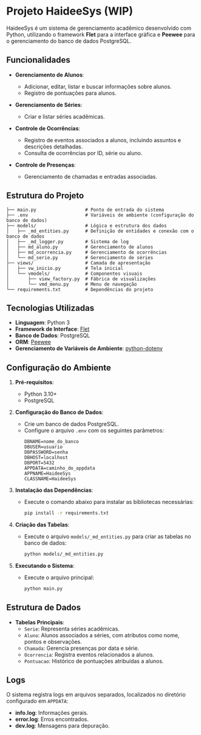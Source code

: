 # Projeto HaideeSys (WIP)

HaideeSys é um sistema de gerenciamento acadêmico desenvolvido com Python, utilizando o framework **Flet** para a interface gráfica e **Peewee** para o gerenciamento do banco de dados PostgreSQL.

## Funcionalidades

- **Gerenciamento de Alunos**:
  - Adicionar, editar, listar e buscar informações sobre alunos.
  - Registro de pontuações para alunos.

- **Gerenciamento de Séries**:
  - Criar e listar séries acadêmicas.

- **Controle de Ocorrências**:
  - Registro de eventos associados a alunos, incluindo assuntos e descrições detalhadas.
  - Consulta de ocorrências por ID, série ou aluno.

- **Controle de Presenças**:
  - Gerenciamento de chamadas e entradas associadas.

## Estrutura do Projeto

```plaintext
├── main.py                  # Ponto de entrada do sistema
├── .env                     # Variáveis de ambiente (configuração do banco de dados)
├── models/                  # Lógica e estrutura dos dados
│   ├── _md_entities.py      # Definição de entidades e conexão com o banco de dados
│   ├── _md_logger.py        # Sistema de log
│   ├── md_aluno.py          # Gerenciamento de alunos
│   ├── md_ocorrencia.py     # Gerenciamento de ocorrências
│   └── md_serie.py          # Gerenciamento de séries
├── views/                   # Camada de apresentação
│   ├── vw_inicio.py         # Tela inicial
│   └── vmodels/             # Componentes visuais
│       ├── view_factory.py  # Fábrica de visualizações
│       └── vmd_menu.py      # Menu de navegação
└── requirements.txt         # Dependências do projeto
```

## Tecnologias Utilizadas

- **Linguagem**: Python 3
- **Framework de Interface**: [Flet](https://flet.dev)
- **Banco de Dados**: PostgreSQL
- **ORM**: [Peewee](http://docs.peewee-orm.com/en/latest/)
- **Gerenciamento de Variáveis de Ambiente**: [python-dotenv](https://github.com/theskumar/python-dotenv)

## Configuração do Ambiente

1. **Pré-requisitos**:
   - Python 3.10+
   - PostgreSQL

2. **Configuração do Banco de Dados**:
   - Crie um banco de dados PostgreSQL.
   - Configure o arquivo `.env` com os seguintes parâmetros:
     ```plaintext
     DBNAME=nome_do_banco
     DBUSER=usuario
     DBPASSWORD=senha
     DBHOST=localhost
     DBPORT=5432
     APPDATA=caminho_do_appdata
     APPNAME=HaideeSys
     CLASSNAME=HaideeSys
     ```

3. **Instalação das Dependências**:
   - Execute o comando abaixo para instalar as bibliotecas necessárias:
     ```bash
     pip install -r requirements.txt
     ```

4. **Criação das Tabelas**:
   - Execute o arquivo `models/_md_entities.py` para criar as tabelas no banco de dados:
     ```bash
     python models/_md_entities.py
     ```

5. **Executando o Sistema**:
   - Execute o arquivo principal:
     ```bash
     python main.py
     ```

## Estrutura de Dados

- **Tabelas Principais**:
  - `Serie`: Representa séries acadêmicas.
  - `Aluno`: Alunos associados a séries, com atributos como nome, pontos e observações.
  - `Chamada`: Gerencia presenças por data e série.
  - `Ocorrencia`: Registra eventos relacionados a alunos.
  - `Pontuacao`: Histórico de pontuações atribuídas a alunos.

## Logs

O sistema registra logs em arquivos separados, localizados no diretório configurado em `APPDATA`:

- **info.log**: Informações gerais.
- **error.log**: Erros encontrados.
- **dev.log**: Mensagens para depuração.

